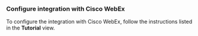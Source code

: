 ### Configure integration with Cisco WebEx

To configure the integration with Cisco WebEx, follow the instructions listed in the **Tutorial** view.
